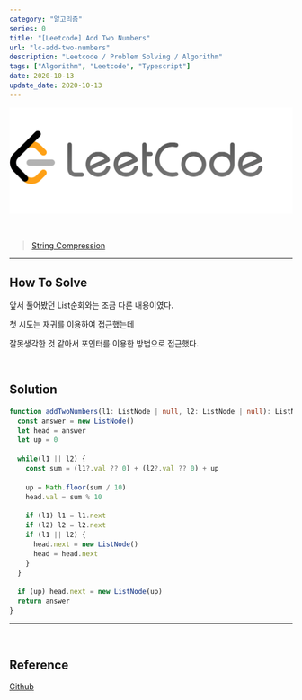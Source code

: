 ```yaml
---
category: "알고리즘"
series: 0
title: "[Leetcode] Add Two Numbers"
url: "lc-add-two-numbers"
description: "Leetcode / Problem Solving / Algorithm"
tags: ["Algorithm", "Leetcode", "Typescript"]
date: 2020-10-13
update_date: 2020-10-13
---
```


![](https://raw.githubusercontent.com/akasai/Algorithm-Solutions/master/Leetcode/leetcode-logo.png)

<br>

> [String Compression](https://leetcode.com/problems/add-two-numbers)

***

## How To Solve

앞서 풀어봤던 List순회와는 조금 다른 내용이였다.

첫 시도는 재귀를 이용하여 접근했는데

잘못생각한 것 같아서 포인터를 이용한 방법으로 접근했다.

<br>

## Solution

```typescript
function addTwoNumbers(l1: ListNode | null, l2: ListNode | null): ListNode | null {
  const answer = new ListNode()
  let head = answer
  let up = 0
  
  while(l1 || l2) {
    const sum = (l1?.val ?? 0) + (l2?.val ?? 0) + up

    up = Math.floor(sum / 10)
    head.val = sum % 10

    if (l1) l1 = l1.next
    if (l2) l2 = l2.next
    if (l1 || l2) {
      head.next = new ListNode()
      head = head.next
    }
  }
  
  if (up) head.next = new ListNode(up)
  return answer
}
```

***

<br>

## Reference

<span class="reference">

[Github](https://github.com/akasai/Algorithm-Solutions/blob/master/Leetcode/Solution/26.Add_Two_Numbers.ts)

</span>
